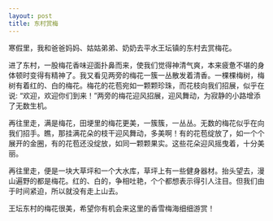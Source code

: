 ```yaml
---
layout: post
title: 东村赏梅
---
```



寒假里，我和爸爸妈妈、姑姑弟弟、奶奶去平水王坛镇的东村去赏梅花。

进了东村，一股梅花香味迎面扑鼻而来，使我们觉得神清气爽，本来疲惫不堪的身体顿时变得有精神了。我又看见两旁的梅花一簇一丛散发着清香。一棵棵梅树，梅树有着红的、白的梅花。梅花的花苞宛如一颗颗珍珠，而花枝向我们招展，似乎在说: “欢迎，欢迎你们到来！”两旁的梅花迎风招展，迎风舞动，为寂静的小路增添了无数生机。

再往里走，满是梅花，田埂里的梅花更美，一簇簇，一丛丛。无数的梅花似乎在向我们招手。瞧，那挂满花朵的枝干迎风舞动，多美啊！有的花苞绽放了，如一个个展开的金圈，有的花苞还没绽放，如同一颗颗果实。这些花朵迎风摇曳着，十分美丽。

再往里走，便是一块大草坪和一个大水库，草坪上有一些健身器材。抬头望去，漫山遍野的都是梅花。红的、白的，争相吐艳，个个都想表示得引人注目。但我们由于时间紧迫，所以就没有走上山去。

王坛东村的梅花很美，希望你有机会来这里的香雪梅海细细游赏！
